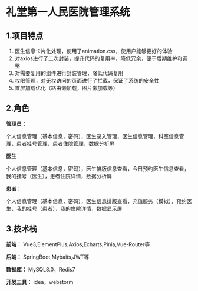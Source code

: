 # 礼堂第一人民医院管理系统

## 1.项目特点

1. 医生信息卡片化处理，使用了animation.css，使用户能够更好的体验
2. 对axios进行了二次封装，提升代码的复用率，降低冗余，便于后期维护和调整
3. 对需要复用的组件进行封装管理，降低代码复用
4. 权限管理，对无权访问的页面进行了拦截，保证了系统的安全性
5. 首屏加载优化（路由懒加载，图片懒加载等）

## 2.角色

**管理员**：

个人信息管理（基本信息，密码），医生录入管理，医生信息管理，科室信息管理，患者挂号管理，患者住院管理，数据分析屏

**医生**：

个人信息管理（基本信息，密码），医生排版信息查看，今日预约医生信息查看，我的挂号（医生），患者住院详情，数据分析屏

**患者**：

个人信息管理（基本信息，密码），医生信息排版查看，充值服务（模拟），预约医生，我的挂号（患者），我的住院详情，数据显示屏



## 3.技术栈

**前端：** Vue3,ElementPlus,Axios,Echarts,Pinia,Vue-Router等

**后端：** SpringBoot,Mybaits,JWT等

**数据库：** MySQL8.0，Redis7

**开发工具：** idea，webstorm










